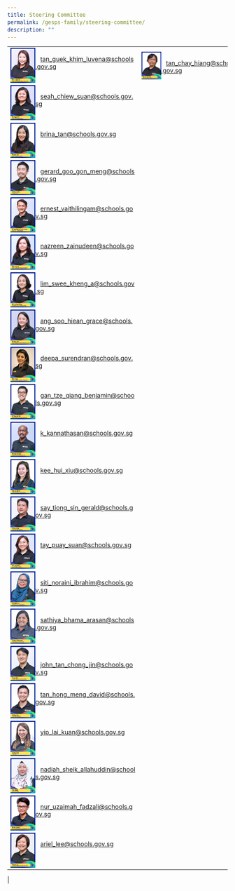 ```yaml
---
title: Steering Committee
permalink: /gesps-family/steering-committee/
description: ""
---
```

|  |  |
|---|---|
<img src="/images/mrs%20luvena%20lim%202.jpg" align="left" style="width:20%"><br>&nbsp;&nbsp;&nbsp;[tan_guek_khim_luvena@schools.gov.sg](mailto:Tan_Guek_Khim_Luvena@schools.gov.sg)|<img src="/images/mdm%20tan%20chay%20hiang.jpg" align="left" style="width:20%"><br>&nbsp;&nbsp;&nbsp;[tan_chay_hiang@schools.gov.sg](mailto:tan_chay_hiang@schools.gov.sg)|
<img src="/images/mrs%20angela%20ho%202.jpg" align="left" style="width:20%"><br>&nbsp;&nbsp;&nbsp;[seah_chiew_suan@schools.gov.sg](mailto:Seah_Chiew_Suan@schools.gov.sg)|
|<img src="/images/ms%20brina%20tan%20(2).jpg" align="left" style="width:20%"><br>&nbsp;&nbsp;&nbsp;[brina_tan@schools.gov.sg](mailto:brina_tan@schools.gov.sg)|
<img src="/images/mr%20gerard%20woo.jpg" align="left" style="width:20%"><br>&nbsp;&nbsp;&nbsp;[gerard_goo_gon_meng@schools.gov.sg](mailto:Gerard_Woo_Hon_meng)|
<img src="/images/mr%20vaithilingam%20ernest%20junior%202.jpg" align="left" style="width:20%"><br>&nbsp;&nbsp;&nbsp;[ernest_vaithilingam@schools.gov.sg](mailto:Ernest_Vaithilingam@schools.gov.sg)|
<img src="/images/mdm%20nazreen%202.jpg" align="left" style="width:20%"><br>&nbsp;&nbsp;&nbsp;[nazreen_zainudeen@schools.gov.sg](mailto:Nazreen_Zainudeen@schools.gov.sg)|
<img src="/images/ms%20lim%20swee%20kheng%202.jpg" align="left" style="width:20%"><br>&nbsp;&nbsp;&nbsp;[lim_swee_kheng_a@schools.gov.sg](mailto:lim_swee_kheng_a@schools.gov.sg)|
<img src="/images/ms%20grace%20ang.jpg" align="left" style="width:20%"><br>&nbsp;&nbsp;&nbsp;[ang_soo_hiean_grace@schools.gov.sg](mailto:ang_soo_hiean_grace@schools.gov.sg)|
<img src="/images/mdm%20deepa%20(2).jpg" align="left" style="width:20%"><br>&nbsp;&nbsp;&nbsp;[deepa_surendran@schools.gov.sg](mailto:Deepa_Surendran@schools.gov.sg)|
<img src="/images/mr%20benjamin%20gan%20(2).jpg" align="left" style="width:20%"><br>&nbsp;&nbsp;&nbsp;[gan_tze_qiang_benjamin@schools.gov.sg](mailto:gan_tze_qiang_benjamin@schools.gov.sg)|
<img src="/images/mr%20k%20kannathasan%20(2).jpg" align="left" style="width:20%"><br>&nbsp;&nbsp;&nbsp;[k_kannathasan@schools.gov.sg](mailto:K_Kannathasan@schools.gov.sg)|
<img src="/images/mdm%20kee%20hui%20xiu.jpg" align="left" style="width:20%"><br>&nbsp;&nbsp;&nbsp;[kee_hui_xiu@schools.gov.sg](mailto:kee_hui_xiu@schools.gov.sg)|
<img src="/images/mr%20gerald%20say-amended.jpg" align="left" style="width:20%"><br>&nbsp;&nbsp;&nbsp;[say_tiong_sin_gerald@schools.gov.sg](mailto:say_tiong_sin_gerald@schools.gov.sg)|
<img src="/images/mrs%20carol%20wong%202.jpg" align="left" style="width:20%"><br>&nbsp;&nbsp;&nbsp;[tay_puay_suan@schools.gov.sg](mailto:tay_puay_suan@schools.gov.sg)|
<img src="/images/ms%20siti%20noraini-amended.jpg" align="left" style="width:20%"><br>&nbsp;&nbsp;&nbsp;[siti_noraini_ibrahim@schools.gov.sg](mailto:siti_noraini_ibrahim@schools.gov.sg)|
<img src="/images/mrs%20bhama%20puravalan.jpg" align="left" style="width:20%"><br>&nbsp;&nbsp;&nbsp;[sathiya_bhama_arasan@schools.gov.sg](mailto:sathiya_bhama_arasan@schools.gov.sg)|
<img src="/images/mr%20john%20tan-amended.jpg" align="left" style="width:20%"><br><br>&nbsp;&nbsp;&nbsp;[john_tan_chong_jin@schools.gov.sg](mailto:john_tan_chong_jin@schools.gov.sg)|
<img src="/images/mr%20david%20tan.jpg" align="left" style="width:20%"><br>&nbsp;&nbsp;&nbsp;[tan_hong_meng_david@schools.gov.sg](mailto:tan_hong_meng_david@schools.gov.sg)|
<img src="/images/ms%20regina%20yip.jpg" align="left" style="width:20%"><br>&nbsp;&nbsp;&nbsp;[yip_lai_kuan@schools.gov.sg](mailto:yip_lai_kuan@schools.gov.sg)|
<img src="/images/mdm%20nadiah%20(2).jpg" align="left" style="width:20%"><br>&nbsp;&nbsp;&nbsp;[nadiah_sheik_allahuddin@schools.gov.sg](mailto:nadiah_sheik_allahuddin@schools.gov.sg)|
<img src="/images/ms%20nur'uzaimah.jpg" align="left" style="width:20%"><br>&nbsp;&nbsp;&nbsp;[nur_uzaimah_fadzali@schools.gov.sg](mailto:nur_uzaimah_fadzali@schools.gov.sg)|
|<img src="/images/ms%20ariel%20lee.jpg" align="left" style="width:20%"><br>&nbsp;&nbsp;&nbsp;[ariel_lee@schools.gov.sg](mailto:ariel_lee@schools.gov.sg)
|